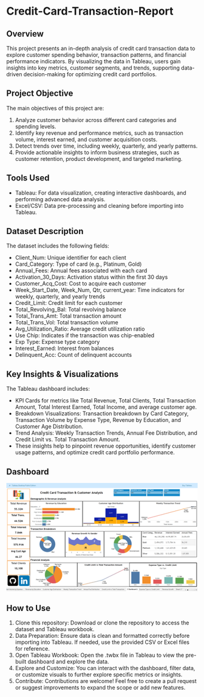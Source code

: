 # Credit-Card-Transaction-Report

## Overview
This project presents an in-depth analysis of credit card transaction data to explore customer spending behavior, transaction patterns, and financial performance indicators. By visualizing the data in Tableau, users gain insights into key metrics, customer segments, and trends, supporting data-driven decision-making for optimizing credit card portfolios.

## Project Objective
The main objectives of this project are:</br>
1. Analyze customer behavior across different card categories and spending levels.</br>
2. Identify key revenue and performance metrics, such as transaction volume, interest earned, and customer acquisition costs.</br>
3. Detect trends over time, including weekly, quarterly, and yearly patterns.</br>
4. Provide actionable insights to inform business strategies, such as customer retention, product development, and targeted marketing.</br>

## Tools Used
* Tableau: For data visualization, creating interactive dashboards, and performing advanced data analysis.</br>
* Excel/CSV: Data pre-processing and cleaning before importing into Tableau.</br>

## Dataset Description
The dataset includes the following fields:
* Client_Num: Unique identifier for each client</br>
* Card_Category: Type of card (e.g., Platinum, Gold)</br>
* Annual_Fees: Annual fees associated with each card</br>
* Activation_30_Days: Activation status within the first 30 days</br>
* Customer_Acq_Cost: Cost to acquire each customer</br>
* Week_Start_Date, Week_Num, Qtr, current_year: Time indicators for weekly, quarterly, and yearly trends</br>
* Credit_Limit: Credit limit for each customer</br>
* Total_Revolving_Bal: Total revolving balance</br>
* Total_Trans_Amt: Total transaction amount</br>
* Total_Trans_Vol: Total transaction volume</br>
* Avg_Utilization_Ratio: Average credit utilization ratio</br>
* Use Chip: Indicates if the transaction was chip-enabled</br>
* Exp Type: Expense type category</br>
* Interest_Earned: Interest from balances</br>
* Delinquent_Acc: Count of delinquent accounts</br>

## Key Insights & Visualizations
The Tableau dashboard includes:</br>
* KPI Cards for metrics like Total Revenue, Total Clients, Total Transaction Amount, Total Interest Earned, Total Income, and average customer age.</br>
* Breakdown Visualizations: Transaction breakdown by Card Category, Transaction Volume by Expense Type, Revenue by Education, and Customer Age Distribution.</br>
* Trend Analysis: Weekly Transaction Trends, Annual Fee Distribution, and Credit Limit vs. Total Transaction Amount.</br>
* These insights help to pinpoint revenue opportunities, identify customer usage patterns, and optimize credit card portfolio performance.</br>

## Dashboard
![Credit Card Transaction Report Dashboard Screenshot](https://github.com/SunilKulali/Credit-Card-Transaction-Report/blob/main/Images/Screenshot%20(210).png)


## How to Use
1. Clone this repository: Download or clone the repository to access the dataset and Tableau workbook.</br>
2. Data Preparation: Ensure data is clean and formatted correctly before importing into Tableau. If needed, use the provided CSV or Excel files for reference.</br>
3. Open Tableau Workbook: Open the .twbx file in Tableau to view the pre-built dashboard and explore the data.</br>
4. Explore and Customize: You can interact with the dashboard, filter data, or customize visuals to further explore specific metrics or insights.</br>
5. Contribute: Contributions are welcome! Feel free to create a pull request or suggest improvements to expand the scope or add new features.</br>
